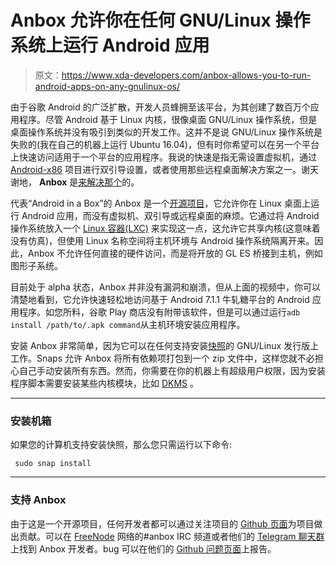 # Anbox 允许你在任何 GNU/Linux 操作系统上运行 Android 应用

> 原文：<https://www.xda-developers.com/anbox-allows-you-to-run-android-apps-on-any-gnulinux-os/>

由于谷歌 Android 的广泛扩散，开发人员蜂拥至该平台，为其创建了数百万个应用程序。尽管 Android 基于 Linux 内核，很像桌面 GNU/Linux 操作系统，但是桌面操作系统并没有吸引到类似的开发工作。这并不是说 GNU/Linux 操作系统是失败的(我在自己的机器上运行 Ubuntu 16.04)，但有时你希望可以在另一个平台上快速访问适用于一个平台的应用程序。我说的快速是指无需设置虚拟机，通过 [Android-x86](http://www.android-x86.org/) 项目进行双引导设置，或者使用那些远程桌面解决方案之一。谢天谢地， **Anbox** 是[来解决那个](https://mm.gravedo.de/blog/posts/2017-04-10-introducing-anbox/)的。

代表“Android in a Box”的 Anbox 是一个[开源项目](https://github.com/anbox/anbox)，它允许你在 Linux 桌面上运行 Android 应用，而没有虚拟机、双引导或远程桌面的麻烦。它通过将 Android 操作系统放入一个 [Linux 容器(LXC)](https://linuxcontainers.org/) 来实现这一点，这允许它共享内核(这意味着没有仿真)，但使用 Linux 名称空间将主机环境与 Android 操作系统隔离开来。因此，Anbox 不允许任何直接的硬件访问，而是将开放的 GL ES 桥接到主机，例如图形子系统。

目前处于 alpha 状态，Anbox 并非没有漏洞和崩溃，但从上面的视频中，你可以清楚地看到，它允许快速轻松地访问基于 Android 7.1.1 牛轧糖平台的 Android 应用程序。如您所料，谷歌 Play 商店没有附带该软件，但是可以通过运行`adb install /path/to/.apk command`从主机环境安装应用程序。

安装 Anbox 非常简单，因为它可以在任何支持安装[快照](https://snapcraft.io/)的 GNU/Linux 发行版上工作。Snaps 允许 Anbox 将所有依赖项打包到一个 zip 文件中，这样您就不必担心自己手动安装所有东西。然而，你需要在你的机器上有超级用户权限，因为安装程序脚本需要安装某些内核模块，比如 [DKMS](https://en.wikipedia.org/wiki/Dynamic_Kernel_Module_Support) 。

* * *

### 安装机箱

如果您的计算机支持安装快照，那么您只需运行以下命令:

```
 sudo snap install  
```

* * *

### 支持 Anbox

由于这是一个开源项目，任何开发者都可以通过关注项目的 [Github 页面](https://github.com/anbox/anbox/blob/master/README.md)为项目做出贡献。可以在 [FreeNode](https://freenode.net/) 网络的#anbox IRC 频道或者他们的 [Telegram 聊天群](https://t.me/joinchat/AAAAAEIxawINNSiXmEMdGg)上找到 Anbox 开发者。bug 可以在他们的 [Github 问题页面](https://github.com/anbox/anbox/issues/new)上报告。